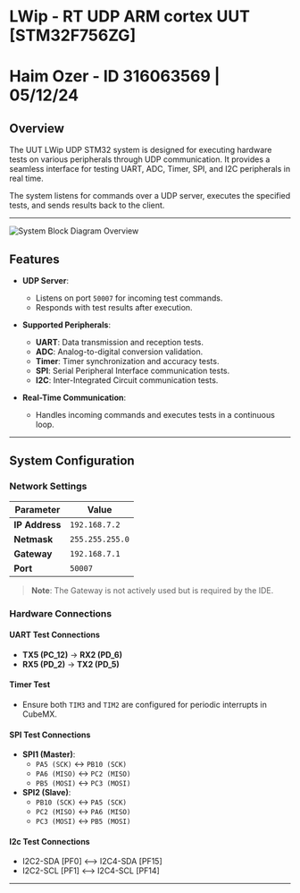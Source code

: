 # LWip - RT UDP ARM cortex UUT [STM32F756ZG]
# Haim Ozer - ID 316063569 | 05/12/24
## Overview

The UUT LWip UDP STM32 system is designed for executing hardware tests on various peripherals through UDP communication. It provides a seamless interface for testing UART, ADC, Timer, SPI, and I2C peripherals in real time.

The system listens for commands over a UDP server, executes the specified tests, and sends results back to the client.

---

![System Block Diagram Overview](https://drive.google.com/uc?export=view&id=1wlZdoFJPnCu5fi6q38DZnlvbr0gjZuHI)


## Features

- **UDP Server**:
  - Listens on port `50007` for incoming test commands.
  - Responds with test results after execution.

- **Supported Peripherals**:
  - **UART**: Data transmission and reception tests.
  - **ADC**: Analog-to-digital conversion validation.
  - **Timer**: Timer synchronization and accuracy tests.
  - **SPI**: Serial Peripheral Interface communication tests.
  - **I2C**: Inter-Integrated Circuit communication tests.

- **Real-Time Communication**:
  - Handles incoming commands and executes tests in a continuous loop.

---

## System Configuration

### Network Settings

| Parameter      | Value               |
|----------------|---------------------|
| **IP Address** | `192.168.7.2`       |
| **Netmask**    | `255.255.255.0`     |
| **Gateway**    | `192.168.7.1`       |
| **Port**       | `50007`             |

> **Note**: The Gateway is not actively used but is required by the IDE.

### Hardware Connections

#### UART Test Connections
- **TX5 (PC_12)** → **RX2 (PD_6)**
- **RX5 (PD_2)** → **TX2 (PD_5)**

#### Timer Test
- Ensure both `TIM3` and `TIM2` are configured for periodic interrupts in CubeMX.

#### SPI Test Connections
- **SPI1 (Master)**:
  - `PA5 (SCK)` ↔ `PB10 (SCK)`
  - `PA6 (MISO)` ↔ `PC2 (MISO)`
  - `PB5 (MOSI)` ↔ `PC3 (MOSI)`
- **SPI2 (Slave)**:
  - `PB10 (SCK)` ↔ `PA5 (SCK)`
  - `PC2 (MISO)` ↔ `PA6 (MISO)`
  - `PC3 (MOSI)` ↔ `PB5 (MOSI)`

#### I2c Test Connections
 - I2C2-SDA [PF0] <--> I2C4-SDA [PF15]
 - I2C2-SCL [PF1] <--> I2C4-SCL [PF14]
---

